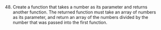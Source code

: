 48. Create a function that takes a number as its parameter and returns another function. The returned function must take an array of numbers as its parameter, and return an array of the numbers divided by the number that was passed into the first function.
